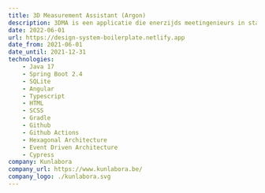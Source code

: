 ```yaml
---
title: 3D Measurement Assistant (Argon)
description: 3DMA is een applicatie die enerzijds meetingenieurs in staat stelt om complexe meet-workflows samen te stellen door het combineren van verschillende generieke bouwblokken. Anderzijds begeleidt de applicatie de operator op de vloer doorheen het meetproces door informatie, instructies, rapporten en meetfeedback te tonen.
date: 2022-06-01
url: https://design-system-boilerplate.netlify.app
date_from: 2021-06-01
date_until: 2021-12-31
technologies:
    - Java 17
    - Spring Boot 2.4
    - SQLite
    - Angular
    - Typescript
    - HTML
    - SCSS
    - Gradle
    - Github
    - Github Actions
    - Hexagonal Architecture
    - Event Driven Architecture
    - Cypress
company: Kunlabora
company_url: https://www.kunlabora.be/
company_logo: ./kunlabora.svg
---
```

